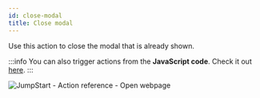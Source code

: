 ```yaml
---
id: close-modal
title: Close modal
---
```


Use this action to close the modal that is already shown.

:::info
You can also trigger actions from the **JavaScript code**. Check it out [here](/docs/how-to/run-actions-from-runjs).
:::

<div style={{textAlign: 'center'}}>

![JumpStart - Action reference - Open webpage](/img/actions/closemodal/closemodal.png)

</div>

